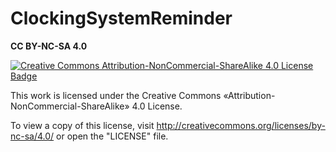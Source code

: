 # ClockingSystemReminder

**CC BY-NC-SA 4.0**

[![Creative Commons Attribution-NonCommercial-ShareAlike 4.0 License Badge](https://i.creativecommons.org/l/by-nc-sa/4.0/88x31.png)](https://creativecommons.org/licenses/by-nc-sa/4.0/)

This work is licensed under the Creative Commons «Attribution-NonCommercial-ShareAlike» 4.0 License.

To view a copy of this license, visit http://creativecommons.org/licenses/by-nc-sa/4.0/ or open the "LICENSE" file.

